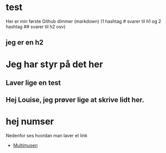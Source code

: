 # test
Her er min første Github dimmer (markdown) (1 hashtag # svarer til h1 og 2 hashtag ## svarer til h2 osv)

## jeg er en h2

# Jeg har styr på det her

## Laver lige en test 

## Hej Louise, jeg prøver lige at skrive lidt her.

# hej numser

Nedenfor ses hvordan man laver et link
* [Multimusen](http://multimusen.dk) 
